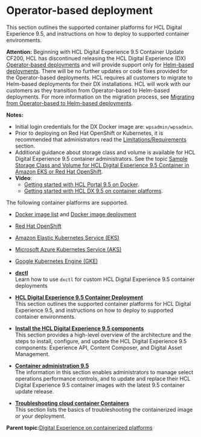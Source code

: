 # Operator-based deployment

This section outlines the supported container platforms for HCL Digital Experience 9.5, and instructions on how to deploy to supported container environments.

**Attention:** Beginning with HCL Digital Experience 9.5 Container Update CF200, HCL has discontinued releasing the HCL Digital Experience \(DX\) [Operator-based deployments](deploy_container_platforms.md) and will provide support only for [Helm-based deployments](helm.md). There will be no further updates or code fixes provided for the Operator-based deployments. HCL requires all customers to migrate to Helm-based deployments for their DX installations. HCL will work with our customers as they transition from Operator-based to Helm-based deployments. For more information on the migration process, see [Migrating from Operator-based to Helm-based deployments](helm_operator_migration.md).

**Notes:**

-   Initial login credentials for the DX Docker image are: `wpsadmin/wpsadmin`.
-   Prior to deploying on Red Hat OpenShift or Kubernetes, it is recommended that administrators read the [Limitations/Requirements](limitations_requirements.md) section.
-   Additional guidance about storage class and volume is available for HCL Digital Experience 9.5 container administrators. See the topic [Sample Storage Class and Volume for HCL Digital Experience 9.5 Container in Amazon EKS or Red Hat OpenShift](sample_storage_class_volume.md).
-   **Video**:
    -   [Getting started with HCL Portal 9.5 on Docker](https://youtu.be/GX6Fbv7yidI).
    -   [Getting started with HCL DX 9.5 on container platforms](https://register.gotowebinar.com/recording/3305440225978389763).

The following container platforms are supported.

-   [Docker image list](docker.md) and [Docker image deployment](docker_image_deployment.md)
-   [Red Hat OpenShift](openshift.md)
-   [Amazon Elastic Kubernetes Service \(EKS\)](kubernetes_eks.md)
-   [Microsoft Azure Kubernetes Service \(AKS\)](azure_aks.md)
-   [Google Kubernetes Engine \(GKE\)](google_gke.md)

-   **[dxctl](../containerization/dxtools_dxctl.md)**  
Learn how to use `dxctl` for custom HCL Digital Experience 9.5 container deployments
-   **[HCL Digital Experience 9.5 Container Deployment](../containerization/deploy_supported_container_platforms.md)**  
This section outlines the supported container platforms for HCL Digital Experience 9.5, and instructions on how to deploy to supported container environments.
-   **[Install the HCL Digital Experience 9.5 components](../containerization/install_config_cc_dam.md)**  
This section provides a high-level overview of the architecture and the steps to install, configure, and update the HCL Digital Experience 9.5 components: Experience API, Content Composer, and Digital Asset Management.
-   **[Container administration 9.5](../containerization/maintenance.md)**  
The information in this section enables administrators to manage select operations performance controls, and to update and replace their HCL Digital Experience 9.5 container images with the latest 9.5 container update release.
-   **[Troubleshooting cloud container Containers](../containerization/troubleshooting.md)**  
This section lists the basics of troubleshooting the containerized image or your deployment.

**Parent topic:**[Digital Experience on containerized platforms](../containerization/deployment.md)

